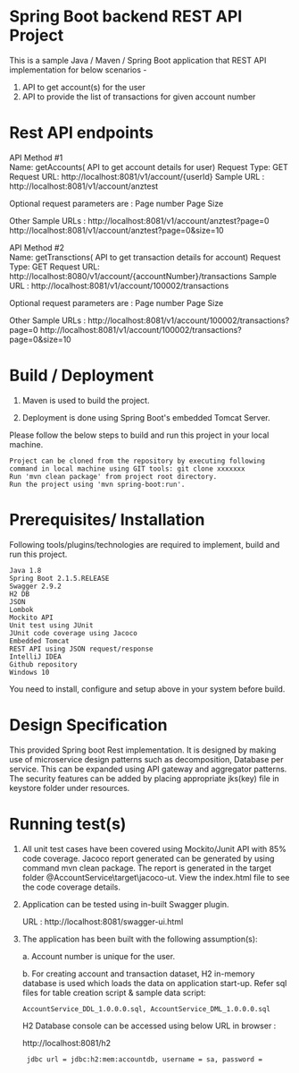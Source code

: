 # Spring Boot backend REST API Project

This is a sample Java / Maven / Spring Boot application that REST API implementation for below scenarios - 
1. API to get account(s) for the user
2. API to provide the list of transactions for given account number
 
Rest API endpoints
========================================================================================================================================
API Method #1  
Name: getAccounts( API to get account details for user) 
Request Type: GET
Request URL: http://localhost:8081/v1/account/{userId}
Sample URL : http://localhost:8081/v1/account/anztest

Optional request parameters are :
Page number
Page Size

Other Sample URLs :
http://localhost:8081/v1/account/anztest?page=0
http://localhost:8081/v1/account/anztest?page=0&size=10

API Method #2  
Name: getTransctions( API to get transaction details for account) 
Request Type: GET
Request URL: http://localhost:8080/v1/account/{accountNumber}/transactions
Sample URL : http://localhost:8081/v1/account/100002/transactions

Optional request parameters are :
Page number
Page Size

Other Sample URLs :
http://localhost:8081/v1/account/100002/transactions?page=0
http://localhost:8081/v1/account/100002/transactions?page=0&size=10

Build / Deployment
========================================================================================================================================

1. Maven is used to build the project.

2. Deployment is done using Spring Boot's embedded Tomcat Server.

Please follow the below steps to build and run this project in your local machine.

    Project can be cloned from the repository by executing following command in local machine using GIT tools: git clone xxxxxxx
    Run 'mvn clean package' from project root directory.
    Run the project using 'mvn spring-boot:run'.

Prerequisites/ Installation
========================================================================================================================================
Following tools/plugins/technologies are required to implement, build and run this project.

    Java 1.8
    Spring Boot 2.1.5.RELEASE
	Swagger 2.9.2
	H2 DB
	JSON
	Lombok
    Mockito API
    Unit test using JUnit
    JUnit code coverage using Jacoco
    Embedded Tomcat
    REST API using JSON request/response
    IntelliJ IDEA
    Github repository
    Windows 10

You need to install, configure and setup above in your system before build.


Design Specification
========================================================================================================================================
This provided Spring boot Rest implementation.
It is designed by making use of microservice design patterns such as decomposition, Database per service.
This can be expanded using API gateway and aggregator patterns.
The security features can be added by placing appropriate jks(key) file in keystore folder under resources.   

Running test(s)
=======================================================================================================================================

1. All unit test cases have been covered using Mockito/Junit API with 85% code coverage. Jacoco report generated can be generated by using command mvn clean package. The report is generated  in the target folder @AccountService\target\jacoco-ut. View the index.html file to see the code coverage details.

2. Application can be tested using in-built Swagger plugin.

    URL : http://localhost:8081/swagger-ui.html

3. The application has been built with the following assumption(s):

   a. Account number is unique for the user.

   b. For creating account and transaction dataset, H2 in-memory database is used which loads the data on application start-up. 
    Refer sql files for table creation script & sample data script: 
    
       AccountService_DDL_1.0.0.0.sql, AccountService_DML_1.0.0.0.sql
       
    H2 Database console can be accessed using below URL in browser :
    
      http://localhost:8081/h2
      
        jdbc url = jdbc:h2:mem:accountdb, username = sa, password =
